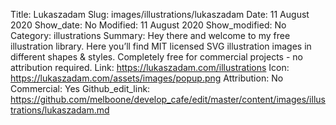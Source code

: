 Title: Lukaszadam
Slug: images/illustrations/lukaszadam
Date: 11 August 2020
Show_date: No
Modified: 11 August 2020
Show_modified: No
Category: illustrations
Summary: Hey there and welcome to my free illustration library. Here you’ll find MIT licensed SVG illustration images in different shapes & styles. Completely free for commercial projects - no attribution required.
Link: https://lukaszadam.com/illustrations
Icon: https://lukaszadam.com/assets/images/popup.png
Attribution: No
Commercial: Yes
Github_edit_link: https://github.com/melboone/develop_cafe/edit/master/content/images/illustrations/lukaszadam.md